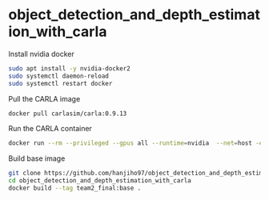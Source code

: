 # object_detection_and_depth_estimation_with_carla

Install nvidia docker

```bash
sudo apt install -y nvidia-docker2
sudo systemctl daemon-reload
sudo systemctl restart docker
```

Pull the CARLA image

```bash
docker pull carlasim/carla:0.9.13
```

Run the CARLA container

```bash
docker run --rm --privileged --gpus all --runtime=nvidia  --net=host -e DISPLAY=$DISPLAY carlasim/carla:0.9.13 /bin/bash ./CarlaUE4.sh -RenderOffScreen
```

Build base image

```bash
git clone https://github.com/hanjiho97/object_detection_and_depth_estimation_with_carla.git
cd object_detection_and_depth_estimation_with_carla
docker build --tag team2_final:base . 
```
